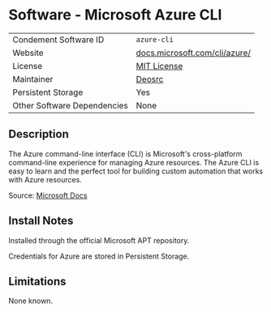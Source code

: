 # Software - Microsoft Azure CLI

|                             |                                                                                    |
| --------------------------- | ---------------------------------------------------------------------------------- |
| Condement Software ID       | `azure-cli`                                                                        |
| Website                     | [docs.microsoft.com/cli/azure/](https://docs.microsoft.com/cli/azure/) |
| License                     | [MIT License](https://github.com/Azure/azure-cli/blob/dev/LICENSE)                 |
| Maintainer                  | [Deosrc](https://github.com/deosrc)                                                |
| Persistent Storage          | Yes                                                                                |
| Other Software Dependencies | None                                                                               |

## Description

The Azure command-line interface (CLI) is Microsoft's cross-platform command-line experience for managing Azure resources. The Azure CLI is easy to learn and the perfect tool for building custom automation that works with Azure resources.

Source: [Microsoft Docs](https://docs.microsoft.com/en-us/cli/azure/)

## Install Notes

Installed through the official Microsoft APT repository.

Credentials for Azure are stored in Persistent Storage.

## Limitations

None known.
